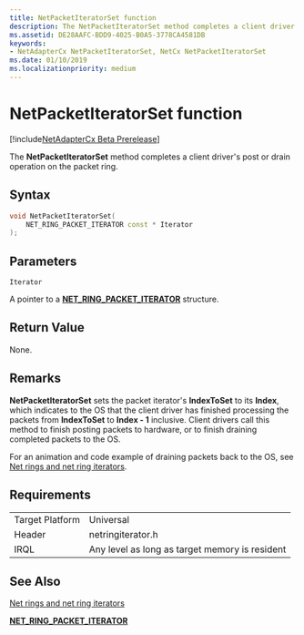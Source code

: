 ```yaml
---
title: NetPacketIteratorSet function
description: The NetPacketIteratorSet method completes a client driver's post or drain operation on the packet ring. 
ms.assetid: DE28AAFC-BDD9-4025-B0A5-3778CA4581DB
keywords:
- NetAdapterCx NetPacketIteratorSet, NetCx NetPacketIteratorSet
ms.date: 01/10/2019
ms.localizationpriority: medium
---
```


# NetPacketIteratorSet function

[!include[NetAdapterCx Beta Prerelease](../netcx-beta-prerelease.md)]

The **NetPacketIteratorSet** method completes a client driver's post or drain operation on the packet ring. 

## Syntax

```cpp
void NetPacketIteratorSet(
    NET_RING_PACKET_ITERATOR const * Iterator
);
```

## Parameters

`Iterator`

A pointer to a [**NET_RING_PACKET_ITERATOR**](net-ring-packet-iterator.md) structure.

## Return Value

None.

## Remarks

**NetPacketIteratorSet** sets the packet iterator's **IndexToSet** to its **Index**, which indicates to the OS that the client driver has finished processing the packets from **IndexToSet** to **Index - 1** inclusive. Client drivers call this method to finish posting packets to hardware, or to finish draining completed packets to the OS. 

For an animation and code example of draining packets back to the OS, see [Net rings and net ring iterators](net-rings-and-net-ring-iterators.md).

## Requirements

|  |  |
| --- | --- |
| Target Platform | Universal |
| Header | netringiterator.h |
| IRQL | Any level as long as target memory is resident |

## See Also

[Net rings and net ring iterators](net-rings-and-net-ring-iterators.md)

[**NET_RING_PACKET_ITERATOR**](net-ring-packet-iterator.md)